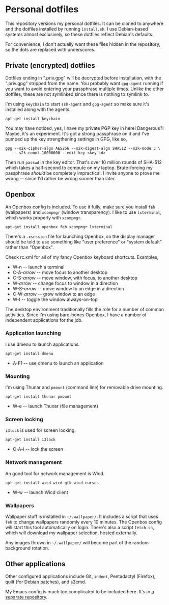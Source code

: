 # Personal dotfiles

This repository versions my personal dotfiles. It can be cloned to
anywhere and the dotfiles installed by running `install.sh`. I use
Debian-based systems almost exclusively, so these dotfiles reflect
Debian's defaults.

For convenience, I don't actually want these files hidden in the
repository, so the dots are replaced with underscores.

## Private (encrypted) dotfiles

Dotfiles ending in ".priv.gpg" will be decrypted before installation,
with the ".priv.gpg" stripped from the name. You probably want
`gpg-agent` running if you want to avoid entering your passphrase
multiple times. Unlike the other dotfiles, these are not symlinked
since there is nothing to symlink to.

I'm using `keychain` to start `ssh-agent` and `gpg-agent` so make sure
it's installed along with the agents.

    apt-get install keychain

You may have noticed, yes, I have my private PGP key in here!
Dangerous?! Maybe, it's an experiment. It's got a strong passphrase on
it and I've pumped up the key strengthening settings in GPG, like so,

    gpg --s2k-cipher-algo AES256 --s2k-digest-algo SHA512 --s2k-mode 3 \
        --s2k-count 10000000 --edit-key <key id>

Then run `passwd` in the key editor. That's over 10 million rounds of
SHA-512 which takes a half-second to compute on my
laptop. Brute-forcing my passphrase *should* be completely
impractical. I invite anyone to prove me wrong -- since I'd rather be
wrong sooner than later.

## Openbox

An Openbox config is included. To use it fully, make sure you install
`feh` (wallpapers) and `xcompmgr` (window transparency). I like to use
`lxterminal`, which works properly with `xcompmgr`.

    apt-get install openbox feh xcompmgr lxterminal

There's a `.xsession` file for launching Openbox, so the display
manager should be told to use something like "user preference" or
"system default" rather than "Openbox".

Check rc.xml for all of my fancy Openbox keyboard shortcuts. Examples,

 * W-n -- launch a terminal
 * C-A-*arrow* -- move focus to another desktop
 * C-S-*arrow* -- move window, with focus, to another desktop
 * W-*arrow* -- change focus to window in a direction
 * W-S-*arrow* -- move window to an edge in a direction
 * C-W-*arrow* -- grow window to an edge
 * W-l -- toggle the window always-on-top

The desktop environment traditionally fills the role for a number of
common activities. Since I'm using bare-bones Openbox, I have a number
of independent applications for the job.

### Application launching

I use dmenu to launch applications.

    apt-get install dmenu

 * A-F1 -- use dmenu to launch an application

### Mounting

I'm using Thunar and `pmount` (command line) for removable drive
mounting.

    apt-get install thunar pmount

 * W-e -- launch Thunar (file management)

### Screen locking

`i3lock` is used for screen locking.

    apt-get install i3lock

 * C-A-l -- lock the screen

### Network management

An good tool for network management is Wicd.

    apt-get install wicd wicd-gtk wicd-curses

 * W-w -- launch Wicd client

### Wallpapers

Wallpaper stuff is installed in `~/.wallpaper/`. It includes a script
that uses `feh` to change wallpapers randomly every 10 minutes. The
Openbox config will start this tool automatically on login. There's
also a script `fetch.sh`, which will download my wallpaper selection,
hosted externally.

Any images thrown in `~/.wallpaper/` will become part of the random
background rotation.

## Other applications

Other configured applications include Git, `indent`, Pentadactyl
(Firefox), quilt (for Debian patches), and s3cmd.

My Emacs config is much too complicated to be included here. It's in
[a separate repository](https://github.com/skeeto/.emacs.d).
